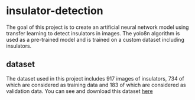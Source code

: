# insulator-detection
The goal of this project is to create an artificial neural network model using transfer learning to detect insulators in images. The yolo8n algorithm is used as a pre-trained model and is trained on a custom dataset including insulators.

## dataset
The dataset used in this project includes 917 images of insulators, 734 of which are considered as training data and 183 of which are considered as validation data. You can see and download this dataset [here](https://drive.google.com/drive/folders/1ht-Rm8S9wrBUQepxTEXjVMHnGwsKJi_t?usp=sharing)
